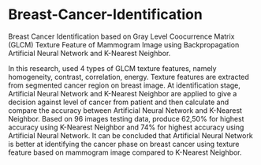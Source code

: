 # Breast-Cancer-Identification
Breast Cancer Identification based on Gray Level Coocurrence Matrix (GLCM) Texture Feature of Mammogram Image using Backpropagation Artificial Neural Network and K-Nearest Neighbor. 

In this research, used 4 types of GLCM texture features, namely homogeneity, contrast, correlation, energy. Texture features are extracted from segmented cancer region on breast image. At identification stage, Artificial Neural Network and K-Nearest Neighbor are applied to give a decision against level of cancer from patient and then calculate and compare the accuracy between Artificial Neural Network and K-Nearest Neighbor. Based on 96 images testing data, produce 62,50% for highest accuracy using K-Nearest Neighbor and 74% for highest accuracy using Artificial Neural Network. It can be concluded that Artificial Neural Network is better at identifying the cancer phase on breast cancer using texture feature based on mammogram image compared to K-Nearest Neighbor.
